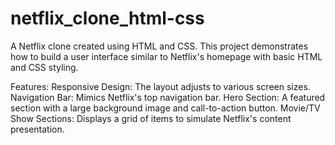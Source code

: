# netflix_clone_html-css
A Netflix clone created using HTML and CSS. This project demonstrates how to build a user interface similar to Netflix's homepage with basic HTML and CSS styling.

Features:
Responsive Design: The layout adjusts to various screen sizes.
Navigation Bar: Mimics Netflix's top navigation bar.
Hero Section: A featured section with a large background image and call-to-action button.
Movie/TV Show Sections: Displays a grid of items to simulate Netflix's content presentation.
